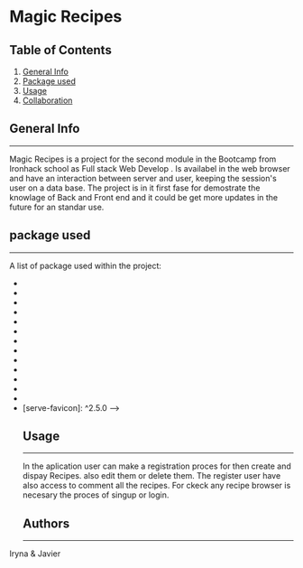 # Magic Recipes

## Table of Contents
1. [General Info](#general-info)
2. [Package used](#package-used)
3. [Usage](#usage)
4. [Collaboration](#collaboration)
## General Info
***
Magic Recipes is a project for the second module in the Bootcamp from Ironhack school as Full stack Web Develop . Is availabel in  the web browser and have an interaction between server and user, keeping the session's user on a data base.
The project is in it first fase for demostrate the knowlage of Back and Front end and it could be get more updates in the future for an standar use.
## package used
***
A list of package used within the project:
 * [bcrypt]: ^5.1.0
 * [bcryptjs]: ^2.4.3
 *  [cloudinary]: ^1.33.0
 * [connect-mongo]: ^4.6.0
 *  [cookie-parser]: ^1.4.6
 *  [dotenv]: ^16.0.3
 *  [express]: ^4.18.2
 *  [express-session]: ^1.17.3
 * [hbs]: ^4.2.0,
 *  [mongoose]: ^6.8.2
 * [morgan]: [^1.10.0]
 * [multer]: ^1.4.5-lts.1
 * [multer-storage-cloudinary]: ^4.0.0
 * [serve-favicon]: ^2.5.0 -->
    ## Usage
    ***
    In the aplication user can make a registration proces for then create and dispay Recipes. also edit them or delete them.
    The register user have also access to comment all the recipes.
    For ckeck any recipe browser is necesary the proces of singup or login.
    ## Authors 
    ***
Iryna & Javier